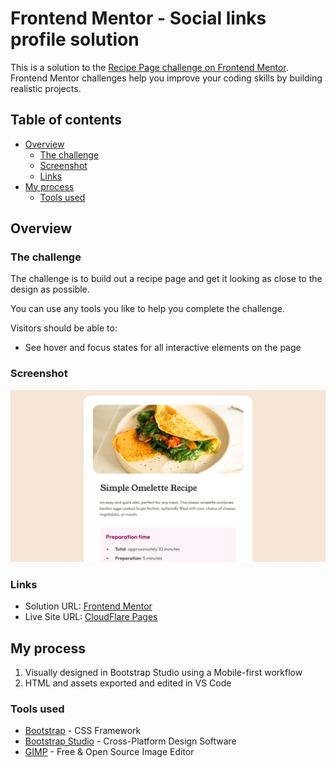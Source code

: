 # Frontend Mentor - Social links profile solution

This is a solution to the [Recipe Page challenge on Frontend Mentor](https://www.frontendmentor.io/challenges/recipe-page-KiTsR8QQKm). Frontend Mentor challenges help you improve your coding skills by building realistic projects. 

## Table of contents

- [Overview](#overview)
  - [The challenge](#the-challenge)
  - [Screenshot](#screenshot)
  - [Links](#links)
- [My process](#my-process)
  - [Tools used](#tools-used)

## Overview

### The challenge

The challenge is to build out a recipe page and get it looking as close to the design as possible.

You can use any tools you like to help you complete the challenge.

Visitors should be able to: 

- See hover and focus states for all interactive elements on the page

### Screenshot

![screenshot](Screenshot.png)

### Links

- Solution URL: [Frontend Mentor](https://www.frontendmentor.io/solutions/bootstrap-studio-recipe-page-aOpsVoQRKG)
- Live Site URL: [CloudFlare Pages](https://recipe-page-2bw.pages.dev/)

## My process

1. Visually designed in Bootstrap Studio using a Mobile-first workflow
2. HTML and assets exported and edited in VS Code

### Tools used

- [Bootstrap](https://getbootstrap.com/) - CSS Framework
- [Bootstrap Studio](https://bootstrapstudio.io/) - Cross-Platform Design Software
- [GIMP](https://www.gimp.org/) - Free & Open Source Image Editor